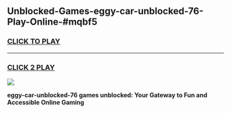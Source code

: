 
## Unblocked-Games-eggy-car-unblocked-76-Play-Online-#mqbf5
<h3>
<a href="https://premium.freeplayer.one?title=eggy-car-unblocked-76&ref=27F">CLICK TO PLAY</a></h3>
<hr>

<h3>
<a href="https://premium.freeplayer.one?title=eggy-car-unblocked-76&ref=27F">CLICK 2 PLAY</a>
  
</h3>

<a href="https://premium.freeplayer.one?title=eggy-car-unblocked-76&ref=27F"><img src="https://clearcache.store/games.png"></a>


**eggy-car-unblocked-76 games unblocked: Your Gateway to Fun and Accessible Online Gaming**
